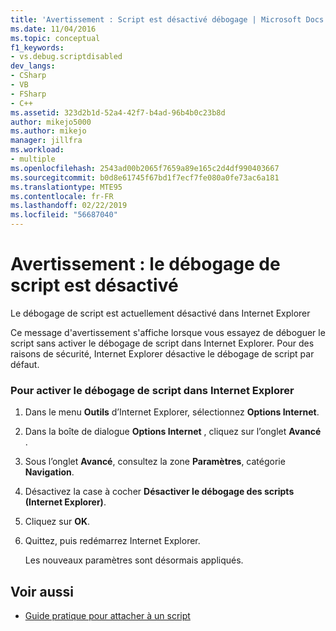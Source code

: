 ```yaml
---
title: 'Avertissement : Script est désactivé débogage | Microsoft Docs'
ms.date: 11/04/2016
ms.topic: conceptual
f1_keywords:
- vs.debug.scriptdisabled
dev_langs:
- CSharp
- VB
- FSharp
- C++
ms.assetid: 323d2b1d-52a4-42f7-b4ad-96b4b0c23b8d
author: mikejo5000
ms.author: mikejo
manager: jillfra
ms.workload:
- multiple
ms.openlocfilehash: 2543ad00b2065f7659a89e165c2d4df990403667
ms.sourcegitcommit: b0d8e61745f67bd1f7ecf7fe080a0fe73ac6a181
ms.translationtype: MTE95
ms.contentlocale: fr-FR
ms.lasthandoff: 02/22/2019
ms.locfileid: "56687040"
---
```

# <a name="warning-script-debugging-disabled"></a>Avertissement : le débogage de script est désactivé
Le débogage de script est actuellement désactivé dans Internet Explorer

 Ce message d'avertissement s'affiche lorsque vous essayez de déboguer le script sans activer le débogage de script dans Internet Explorer. Pour des raisons de sécurité, Internet Explorer désactive le débogage de script par défaut.

### <a name="to-enable-script-debugging-in-internet-explorer"></a>Pour activer le débogage de script dans Internet Explorer

1.  Dans le menu **Outils** d’Internet Explorer, sélectionnez **Options Internet**.

2.  Dans la boîte de dialogue **Options Internet** , cliquez sur l’onglet **Avancé** .

3.  Sous l’onglet **Avancé**, consultez la zone **Paramètres**, catégorie **Navigation**.

4.  Désactivez la case à cocher **Désactiver le débogage des scripts (Internet Explorer)**.

5.  Cliquez sur **OK**.

6.  Quittez, puis redémarrez Internet Explorer.

     Les nouveaux paramètres sont désormais appliqués.

## <a name="see-also"></a>Voir aussi
- [Guide pratique pour attacher à un script](../debugger/how-to-attach-to-script.md)